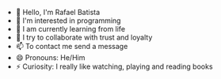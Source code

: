- 👋 Hello, I'm Rafael Batista
- 👀 I'm interested in programming
- 🌱 I am currently learning from life
- 💞️ I try to collaborate with trust and loyalty
- 📫 To contact me send a message 
- 😄 Pronouns: He/Him
- ⚡ Curiosity: I really like watching, playing and reading books
